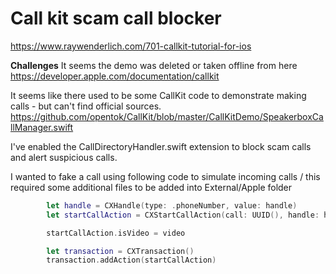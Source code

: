 # Call kit scam call blocker

https://www.raywenderlich.com/701-callkit-tutorial-for-ios      


**Challenges**
It seems the demo was deleted or taken offline from here
https://developer.apple.com/documentation/callkit


It seems like there used to be some CallKit code to demonstrate making calls - but can't find official sources.
https://github.com/opentok/CallKit/blob/master/CallKitDemo/SpeakerboxCallManager.swift


I've enabled the CallDirectoryHandler.swift extension to block scam calls and alert suspicious calls.

I wanted to fake a call using following code to simulate incoming calls / this required some additional files to be added into 
External/Apple folder     

````swift
        let handle = CXHandle(type: .phoneNumber, value: handle)
        let startCallAction = CXStartCallAction(call: UUID(), handle: handle)

        startCallAction.isVideo = video

        let transaction = CXTransaction()
        transaction.addAction(startCallAction)
````



